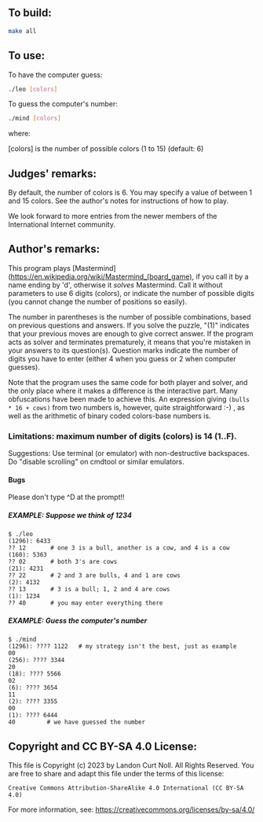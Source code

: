 ## To build:

```sh
make all
```


## To use:

To have the computer guess:

```sh
./leo [colors]
```

To guess the computer's number:

```sh
./mind [colors]
```

where:

[colors] is the number of possible colors (1 to 15) (default: 6)


## Judges' remarks:

By default, the number of colors is 6.  You may specify a
value of between 1 and 15 colors.  See the author's notes
for instructions of how to play.

We look forward to more entries from the newer members of the
International Internet community.


## Author's remarks:

This program plays
[Mastermind](https://en.wikipedia.org/wiki/Mastermind_(board_game), if you call
it by a name ending by 'd', otherwise it _solves_ Mastermind. Call it without
parameters to use 6 digits (colors), or indicate the number of possible digits
(you cannot change the number of positions so easily).

The number in parentheses is the number of possible combinations,
based on previous questions and answers.  If you solve the puzzle,
"(1)" indicates that your previous moves are enough to give correct
answer.  If the program acts as solver and terminates prematurely,
it means that you're mistaken in your answers to its question(s).
Question marks indicate the number of digits you have to enter
(either 4 when you guess or 2 when computer guesses).

Note that the program uses the same code for both player and
solver, and the only place where it makes a difference is the
interactive part. Many obfuscations have been made to achieve
this.  An expression giving `(bulls * 16 + cows)` from two numbers
is, however, quite straightforward :-) , as well as the arithmetic
of binary coded colors-base numbers is.


### Limitations: maximum number of digits (colors) is 14 (1..F).

Suggestions: Use terminal (or emulator) with non-destructive
backspaces. Do "disable scrolling" on cmdtool or similar emulators.


#### Bugs

Please don't type ^D at the prompt!!


##### EXAMPLE: Suppose we think of 1234

```
$ ./leo
(1296): 6433
?? 12       # one 3 is a bull, another is a cow, and 4 is a cow
(160): 5363
?? 02       # both 3's are cows
(21): 4231
?? 22       # 2 and 3 are bulls, 4 and 1 are cows
(2): 4132
?? 13       # 3 is a bull; 1, 2 and 4 are cows
(1): 1234
?? 40       # you may enter everything there
```

##### EXAMPLE: Guess the computer's number

```
$ ./mind
(1296): ???? 1122   # my strategy isn't the best, just as example
00
(256): ???? 3344
20
(18): ???? 5566
02
(6): ???? 3654
11
(2): ???? 3355
00
(1): ???? 6444
40		   # we have guessed the number
```


## Copyright and CC BY-SA 4.0 License:

This file is Copyright (c) 2023 by Landon Curt Noll.  All Rights Reserved.
You are free to share and adapt this file under the terms of this license:

    Creative Commons Attribution-ShareAlike 4.0 International (CC BY-SA 4.0)

For more information, see: https://creativecommons.org/licenses/by-sa/4.0/
